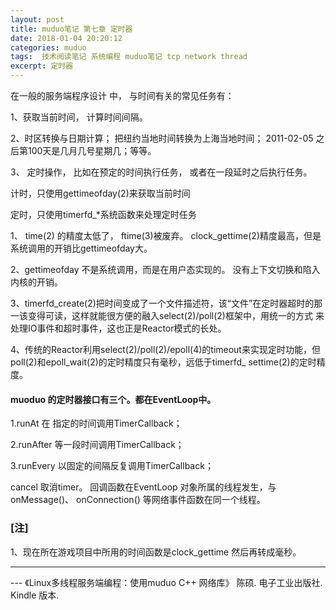```yaml
---
layout: post
title: muduo笔记 第七章 定时器
date: 2018-01-04 20:20:12
categories: muduo
tags:  技术阅读笔记 系统编程 muduo笔记 tcp network thread
excerpt: 定时器
---
```



在一般的服务端程序设计 中， 与时间有关的常见任务有： 

1、获取当前时间， 计算时间间隔。 

2、时区转换与日期计算； 把纽约当地时间转换为上海当地时间； 2011-02-05 之后第100天是几月几号星期几；等等。 

3、 定时操作， 比如在预定的时间执行任务， 或者在一段延时之后执行任务。

计时，只使用gettimeofday(2)来获取当前时间

定时，只使用timerfd_*系统函数来处理定时任务

1、 time(2) 的精度太低了， ftime(3)被废弃。 clock_gettime(2)精度最高，但是系统调用的开销比gettimeofday大。

2、gettimeofday 不是系统调用，而是在用户态实现的。 没有上下文切换和陷入内核的开销。

3、timerfd_create(2)把时间变成了一个文件描述符，该“文件”在定时器超时的那一该变得可读，这样就能很方便的融入select(2)/poll(2)框架中，用统一的方式 来处理IO事件和超时事件，这也正是Reactor模式的长处。

4、传统的Reactor利用select(2)/poll(2)/epoll(4)的timeout来实现定时功能，但poll(2)和epoll_wait(2)的定时精度只有毫秒，远低于timerfd_ settime(2)的定时精度。

#### muoduo 的定时器接口有三个。都在EventLoop中。
1.runAt 在 指定的时间调用TimerCallback；

2.runAfter 等一段时间调用TimerCallback； 

3.runEvery 以固定的间隔反复调用TimerCallback； 

 cancel 取消timer。 回调函数在EventLoop 对象所属的线程发生，与onMessage()、 onConnection() 等网络事件函数在同一个线程。

### [注] 
1、现在所在游戏项目中所用的时间函数是clock_gettime 然后再转成毫秒。

---
 \--- 《Linux多线程服务端编程：使用muduo C++ 网络库》 陈硕. 电子工业出版社. Kindle 版本.
